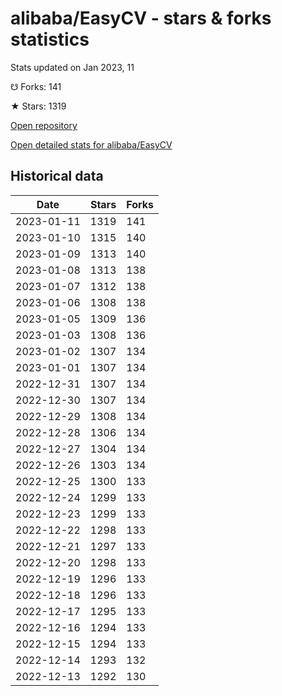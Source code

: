 # alibaba/EasyCV - stars & forks statistics

Stats updated on Jan 2023, 11

☋ Forks: 141

★ Stars: 1319

[Open repository](https://github.com/alibaba/EasyCV)

[Open detailed stats for alibaba/EasyCV](https://reviewgithub.com/rep/alibaba/EasyCV)

## Historical data
| Date | Stars | Forks |
|------|-------|-------|
| 2023-01-11 | 1319 | 141 | 
| 2023-01-10 | 1315 | 140 | 
| 2023-01-09 | 1313 | 140 | 
| 2023-01-08 | 1313 | 138 | 
| 2023-01-07 | 1312 | 138 | 
| 2023-01-06 | 1308 | 138 | 
| 2023-01-05 | 1309 | 136 | 
| 2023-01-03 | 1308 | 136 | 
| 2023-01-02 | 1307 | 134 | 
| 2023-01-01 | 1307 | 134 | 
| 2022-12-31 | 1307 | 134 | 
| 2022-12-30 | 1307 | 134 | 
| 2022-12-29 | 1308 | 134 | 
| 2022-12-28 | 1306 | 134 | 
| 2022-12-27 | 1304 | 134 | 
| 2022-12-26 | 1303 | 134 | 
| 2022-12-25 | 1300 | 133 | 
| 2022-12-24 | 1299 | 133 | 
| 2022-12-23 | 1299 | 133 | 
| 2022-12-22 | 1298 | 133 | 
| 2022-12-21 | 1297 | 133 | 
| 2022-12-20 | 1298 | 133 | 
| 2022-12-19 | 1296 | 133 | 
| 2022-12-18 | 1296 | 133 | 
| 2022-12-17 | 1295 | 133 | 
| 2022-12-16 | 1294 | 133 | 
| 2022-12-15 | 1294 | 133 | 
| 2022-12-14 | 1293 | 132 | 
| 2022-12-13 | 1292 | 130 | 

